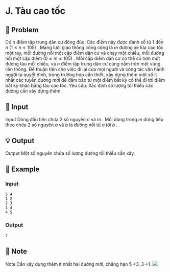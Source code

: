 # J. Tàu cao tốc

## 📖 Problem

Có
$n$
điểm tập trung dân cư đông đúc. Các điểm này được đánh số từ
$1$
đến
$n$
$(1 ≤n≤ 105)$
. Mạng lưới giao thông công cộng là
$m$
đường xe lửa cao tốc một ray, mỗi đường nối một cặp điểm dân cư và chạy một chiều, mỗi đường nối một cặp điểm
$(0 ≤m≤ 105)$
. Mỗi cặp điểm dân cư có thể có hơn một đường tàu mỗi chiều, và
$n$
điểm tập trung dân cư cũng nằm trên một vùng liên thông.
Để thuận tiện cho việc đi lại của mọi người và công tác vận hành người ta quyết định, trong trường hợp cần thiết, xây dựng thêm một số ít nhất các tuyến đường mới để đảm bảo từ một điểm bất kỳ có thể đi tới điểm bất kỳ khác bằng tàu cao tốc.
Yêu cầu:
Xác định số lượng tối thiểu các đường cần xây dựng thêm.


## 🧩 Input

Input
Dòng đầu tiên chứa
$2$
số nguyên
$n$
và
$m$
.
Mỗi dòng trong
$m$
dòng tiếp theo chứa
$2$
số nguyên
$a$
và
$b$
là đường nối từ
$a$
tới
$b$
.


## 💡 Output

Output
Một số nguyên chứa số lượng đường tối thiểu cần xây.


## 🧠 Example

### Input

```text
5 4
1 2
2 3
1 4
4 5
```

### Output

```text
2
```



## 📝 Note

Note
Cần xây dựng thêm ít nhất hai đường mới, chẳng hạn 5->3, 3->1.
![](https://espresso.codeforces.com/97ed774f17d059177db98591b13ed7012d581a4b.png)

